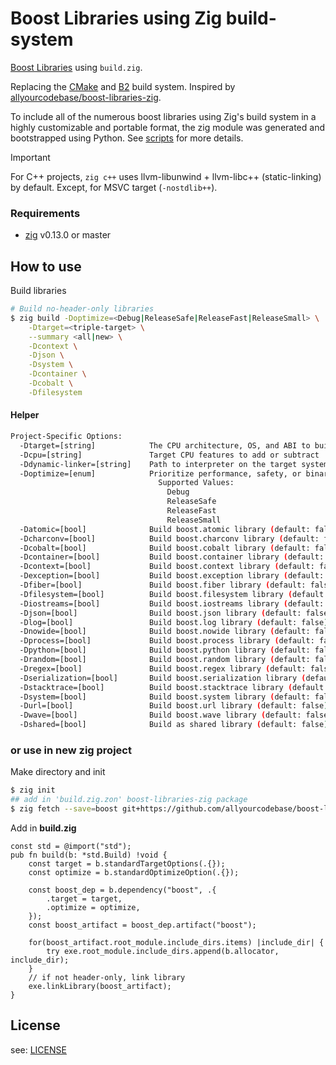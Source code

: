 # Boost Libraries using Zig build-system

[Boost Libraries](https://boost.io) using `build.zig`.

Replacing the [CMake](https://cmake.org/) and [B2](https://www.bfgroup.xyz/b2/) build system. Inspired by [allyourcodebase/boost-libraries-zig](https://github.com/allyourcodebase/boost-libraries-zig).

To include all of the numerous boost libraries using Zig's build system in a highly customizable and portable format, the zig module was generated and bootstrapped using Python. See [scripts](scripts/) for more details.

> [!IMPORTANT]
> For C++ projects, `zig c++` uses llvm-libunwind + llvm-libc++ (static-linking) by default.
> Except, for MSVC target (`-nostdlib++`).


### Requirements

- [zig](https://ziglang.org/download) v0.13.0 or master

## How to use

Build libraries

```bash
# Build no-header-only libraries
$ zig build -Doptimize=<Debug|ReleaseSafe|ReleaseFast|ReleaseSmall> \
    -Dtarget=<triple-target> \
    --summary <all|new> \
    -Dcontext \
    -Djson \
    -Dsystem \
    -Dcontainer \
    -Dcobalt \
    -Dfilesystem
```

#### Helper

```bash
Project-Specific Options:
  -Dtarget=[string]            The CPU architecture, OS, and ABI to build for
  -Dcpu=[string]               Target CPU features to add or subtract
  -Ddynamic-linker=[string]    Path to interpreter on the target system
  -Doptimize=[enum]            Prioritize performance, safety, or binary size
                                 Supported Values:
                                   Debug
                                   ReleaseSafe
                                   ReleaseFast
                                   ReleaseSmall
  -Datomic=[bool]              Build boost.atomic library (default: false)
  -Dcharconv=[bool]            Build boost.charconv library (default: false)
  -Dcobalt=[bool]              Build boost.cobalt library (default: false)
  -Dcontainer=[bool]           Build boost.container library (default: false)
  -Dcontext=[bool]             Build boost.context library (default: false)
  -Dexception=[bool]           Build boost.exception library (default: false)
  -Dfiber=[bool]               Build boost.fiber library (default: false)
  -Dfilesystem=[bool]          Build boost.filesystem library (default: false)
  -Diostreams=[bool]           Build boost.iostreams library (default: false)
  -Djson=[bool]                Build boost.json library (default: false)
  -Dlog=[bool]                 Build boost.log library (default: false)
  -Dnowide=[bool]              Build boost.nowide library (default: false)
  -Dprocess=[bool]             Build boost.process library (default: false)
  -Dpython=[bool]              Build boost.python library (default: false)
  -Drandom=[bool]              Build boost.random library (default: false)
  -Dregex=[bool]               Build boost.regex library (default: false)
  -Dserialization=[bool]       Build boost.serialization library (default: false)
  -Dstacktrace=[bool]          Build boost.stacktrace library (default: false)
  -Dsystem=[bool]              Build boost.system library (default: false)
  -Durl=[bool]                 Build boost.url library (default: false)
  -Dwave=[bool]                Build boost.wave library (default: false)
  -Dshared=[bool]              Build as shared library (default: false)
```


### or use in new zig project

Make directory and init

```bash
$ zig init
## add in 'build.zig.zon' boost-libraries-zig package
$ zig fetch --save=boost git+https://github.com/allyourcodebase/boost-libraries-zig
```
Add in **build.zig**
```zig
const std = @import("std");
pub fn build(b: *std.Build) !void {
    const target = b.standardTargetOptions(.{});
    const optimize = b.standardOptimizeOption(.{});

    const boost_dep = b.dependency("boost", .{
        .target = target,
        .optimize = optimize,
    });
    const boost_artifact = boost_dep.artifact("boost");

    for(boost_artifact.root_module.include_dirs.items) |include_dir| {
        try exe.root_module.include_dirs.append(b.allocator, include_dir);
    }
    // if not header-only, link library
    exe.linkLibrary(boost_artifact);
}
```

## License

see: [LICENSE](LICENSE)